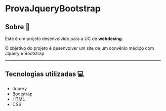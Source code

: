 # ProvaJqueryBootstrap

## Sobre 📰

Este é um projeto desenvolvido para a UC de **webdesing**.

O objetivo do projeto é desenvolver um site de um convênio médico com Jquery e Bootstrap

------

## Tecnologias utilizadas 💻

- Jquery
- Bootstrap
- HTML
- CSS

